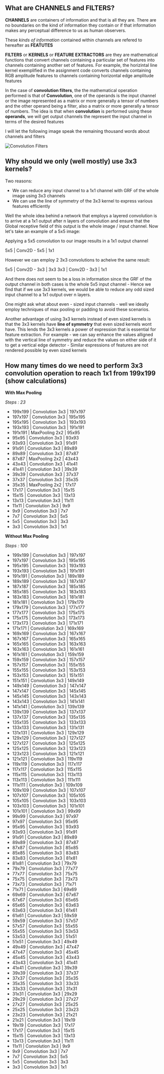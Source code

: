 ## What are **CHANNELS** and **FILTERS**?

**CHANNELS** are containers of information and that is all they are. There are no boundaries on the kind of information they contain or if that information makes any perceptual difference to us as human observers. 

These *kinds of information* contained within channels are refered to hereafter as **FEATUTES**

**FILTERS** or **KERNELS** or **FEATURE EXTRACTORS** are they are mathematical functions that convert channels containing a particular set of features into channels containing another set of features. For example, the horizintal line kernel exemplified in the assignment code converts channels containing RGB amplitude features to channels containing horizontal edge amplitude features

In the case of **convolution filters**, the the mathematical operation performed is that of **Convolution**, one of the operands is the input channel or the image represented as a matrix or more generally a tensor of numbers and the other operand being a filter, also a matrix or more generally a tensor of numbers. The idea is that when **convolution** is performed using these **operands**, we will get output channels the represent the input channel in terms of the desired features

I will let the following image speak the remaining thousand words about channels and filters

![Convolution Filters](https://github.com/anubhavsatpathy/EVA/blob/master/Session1/images/channels.png)

## Why should we only (well mostly) use 3x3 kernels?

Two reasons:

- We can reduce any input channel to a 1x1 channel with GRF of the whole image using 3x3 channels
- We can use the line of symmetry of the 3x3 kernel to express various features efficiently

Well the whole idea behind a network that employs a layered convolution is to arrive at a 1x1 output after n layers of convolution and ensure that the Global receptive field of this output is the whole image / input channel. Now let's take an example of a 5x5 image:

Applying a 5x5 convolution to our image results in a 1x1 output channel

5x5 | Conv2D - 5x5 | 1x1

However we can employ 2 3x3 convolutions to acheive the same result:

5x5 | Conv2D - 3x3 | 3x3
3x3 | Conv2D - 3x3 | 1x1

And there does not seem to be a loss in information since the GRF of the output channel in both cases is the whole 5x5 input channel - Hence we find that if we use 3x3 kernels, we would be able to reduce any odd sized input channel to a 1x1 output over n layers.

One might ask what about even - sized input channels - well we ideally employ techniques of max pooling or padding to avoid these scenarios.

Another advantage of using 3x3 kernels instead of even sized kernels is that the 3x3 kernels have **line of symmetry** that even sized kernels wont have. This lends the 3x3 kernels a power of expression that is essential for feature extraction. For example - we can say enhance the values alligned with the vertical line of symmetry and reduce the values on either side of it to get a vertical edge detector - Similar expressions of features are not rendered possible by even sized kernels


## How many times do we need to perform 3x3 convolution operation to reach 1x1 from 199x199 (show calculations)

**With Max Pooling**

*Steps : 23*

- 199x199 | Convolution 3x3 | 197x197
- 197x197 | Convolution 3x3 | 195x195
- 195x195 | Convolution 3x3 | 193x193
- 193x193 | Convolution 3x3 | 191x191
- 191x191 | MaxPooling 2x2 | 95x95
- 95x95 | Convolution 3x3 | 93x93
- 93x93 | Convolution 3x3 | 91x91
- 91x91 | Convolution 3x3 | 89x89
- 89x89 | Convolution 3x3 | 87x87
- 87x87 | MaxPooling 2x2 | 43x43
- 43x43 | Convolution 3x3 | 41x41
- 41x41 | Convolution 3x3 | 39x39
- 39x39 | Convolution 3x3 | 37x37
- 37x37 | Convolution 3x3 | 35x35
- 35x35 | MaxPooling 2x2 | 17x17
- 17x17 | Convolution 3x3 | 15x15
- 15x15 | Convolution 3x3 | 13x13
- 13x13 | Convolution 3x3 | 11x11
- 11x11 | Convolution 3x3 | 9x9
- 9x9 | Convolution 3x3 | 7x7
- 7x7 | Convolution 3x3 | 5x5
- 5x5 | Convolution 3x3 | 3x3
- 3x3 | Convolution 3x3 | 1x1

**Without Max Pooling** 

*Steps : 100*

- 199x199 | Convolution 3x3 | 197x197
- 197x197 | Convolution 3x3 | 195x195
- 195x195 | Convolution 3x3 | 193x193
- 193x193 | Convolution 3x3 | 191x191
- 191x191 | Convolution 3x3 | 189x189
- 189x189 | Convolution 3x3 | 187x187
- 187x187 | Convolution 3x3 | 185x185
- 185x185 | Convolution 3x3 | 183x183
- 183x183 | Convolution 3x3 | 181x181
- 181x181 | Convolution 3x3 | 179x179
- 179x179 | Convolution 3x3 | 177x177
- 177x177 | Convolution 3x3 | 175x175
- 175x175 | Convolution 3x3 | 173x173
- 173x173 | Convolution 3x3 | 171x171
- 171x171 | Convolution 3x3 | 169x169
- 169x169 | Convolution 3x3 | 167x167
- 167x167 | Convolution 3x3 | 165x165
- 165x165 | Convolution 3x3 | 163x163
- 163x163 | Convolution 3x3 | 161x161
- 161x161 | Convolution 3x3 | 159x159
- 159x159 | Convolution 3x3 | 157x157
- 157x157 | Convolution 3x3 | 155x155
- 155x155 | Convolution 3x3 | 153x153
- 153x153 | Convolution 3x3 | 151x151
- 151x151 | Convolution 3x3 | 149x149
- 149x149 | Convolution 3x3 | 147x147
- 147x147 | Convolution 3x3 | 145x145
- 145x145 | Convolution 3x3 | 143x143
- 143x143 | Convolution 3x3 | 141x141
- 141x141 | Convolution 3x3 | 139x139
- 139x139 | Convolution 3x3 | 137x137
- 137x137 | Convolution 3x3 | 135x135
- 135x135 | Convolution 3x3 | 133x133
- 133x133 | Convolution 3x3 | 131x131
- 131x131 | Convolution 3x3 | 129x129
- 129x129 | Convolution 3x3 | 127x127
- 127x127 | Convolution 3x3 | 125x125
- 125x125 | Convolution 3x3 | 123x123
- 123x123 | Convolution 3x3 | 121x121
- 121x121 | Convolution 3x3 | 119x119
- 119x119 | Convolution 3x3 | 117x117
- 117x117 | Convolution 3x3 | 115x115
- 115x115 | Convolution 3x3 | 113x113
- 113x113 | Convolution 3x3 | 111x111
- 111x111 | Convolution 3x3 | 109x109
- 109x109 | Convolution 3x3 | 107x107
- 107x107 | Convolution 3x3 | 105x105
- 105x105 | Convolution 3x3 | 103x103
- 103x103 | Convolution 3x3 | 101x101
- 101x101 | Convolution 3x3 | 99x99
- 99x99 | Convolution 3x3 | 97x97
- 97x97 | Convolution 3x3 | 95x95
- 95x95 | Convolution 3x3 | 93x93
- 93x93 | Convolution 3x3 | 91x91
- 91x91 | Convolution 3x3 | 89x89
- 89x89 | Convolution 3x3 | 87x87
- 87x87 | Convolution 3x3 | 85x85
- 85x85 | Convolution 3x3 | 83x83
- 83x83 | Convolution 3x3 | 81x81
- 81x81 | Convolution 3x3 | 79x79
- 79x79 | Convolution 3x3 | 77x77
- 77x77 | Convolution 3x3 | 75x75
- 75x75 | Convolution 3x3 | 73x73
- 73x73 | Convolution 3x3 | 71x71
- 71x71 | Convolution 3x3 | 69x69
- 69x69 | Convolution 3x3 | 67x67
- 67x67 | Convolution 3x3 | 65x65
- 65x65 | Convolution 3x3 | 63x63
- 63x63 | Convolution 3x3 | 61x61
- 61x61 | Convolution 3x3 | 59x59
- 59x59 | Convolution 3x3 | 57x57
- 57x57 | Convolution 3x3 | 55x55
- 55x55 | Convolution 3x3 | 53x53
- 53x53 | Convolution 3x3 | 51x51
- 51x51 | Convolution 3x3 | 49x49
- 49x49 | Convolution 3x3 | 47x47
- 47x47 | Convolution 3x3 | 45x45
- 45x45 | Convolution 3x3 | 43x43
- 43x43 | Convolution 3x3 | 41x41
- 41x41 | Convolution 3x3 | 39x39
- 39x39 | Convolution 3x3 | 37x37
- 37x37 | Convolution 3x3 | 35x35
- 35x35 | Convolution 3x3 | 33x33
- 33x33 | Convolution 3x3 | 31x31
- 31x31 | Convolution 3x3 | 29x29
- 29x29 | Convolution 3x3 | 27x27
- 27x27 | Convolution 3x3 | 25x25
- 25x25 | Convolution 3x3 | 23x23
- 23x23 | Convolution 3x3 | 21x21
- 21x21 | Convolution 3x3 | 19x19
- 19x19 | Convolution 3x3 | 17x17
- 17x17 | Convolution 3x3 | 15x15
- 15x15 | Convolution 3x3 | 13x13
- 13x13 | Convolution 3x3 | 11x11
- 11x11 | Convolution 3x3 | 9x9
- 9x9 | Convolution 3x3 | 7x7
- 7x7 | Convolution 3x3 | 5x5
- 5x5 | Convolution 3x3 | 3x3
- 3x3 | Convolution 3x3 | 1x1
